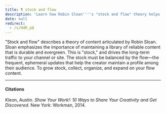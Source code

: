 ```yaml
---
title: ¶ stock and flow
description: 'Learn how Robin Sloan''''s "stock and flow" theory helps creators balance evergreen content with fresh updates to grow long-term traffic and audience engagement effectively.'
date: null
redirect:
  - /s/H4R_pQ
---
```


"Stock and flow" describes a theory of content articulated by Robin Sloan. Sloan emphasizes the importance of maintaining a library of reliable content that is durable and evergreen. This is "stock," and drives the long-term traffic to your channel or site. The stock must be balanced by the flow—the frequent, ephemeral updates that help the creator maintain a profile among their audience. To grow stock, collect, organize, and expand on your flow content.

---

#### Citations

Kleon, Austin. _Show Your Work!: 10 Ways to Share Your Creativity and Get Discovered_. New York: Workman, 2014.

